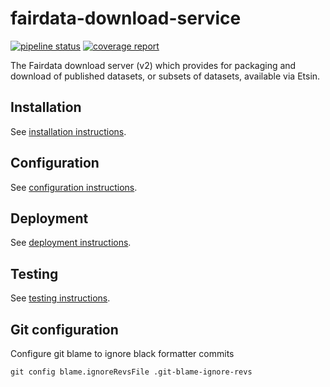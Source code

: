 # fairdata-download-service

[![pipeline status](https://gitlab.ci.csc.fi/fairdata/fairdata-download-service/badges/test/pipeline.svg)](https://gitlab.ci.csc.fi/fairdata/fairdata-download-service/-/commits/test)
[![coverage report](https://gitlab.ci.csc.fi/fairdata/fairdata-download-service/badges/test/coverage.svg)](https://gitlab.ci.csc.fi/fairdata/fairdata-download-service/-/commits/test)

The Fairdata download server (v2) which provides for packaging and download of
published datasets, or subsets of datasets, available via Etsin.

## Installation

See [installation instructions](/docs/installation.md).

## Configuration

See [configuration instructions](/docs/configuration.md).

## Deployment

See [deployment instructions](/docs/deployment.md).

## Testing

See [testing instructions](/docs/testing.md).

## Git configuration

Configure git blame to ignore black formatter commits

`git config blame.ignoreRevsFile .git-blame-ignore-revs`
